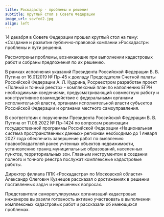 ```yaml
---
title: Роскадастр - проблемы и решения
subtitle: Круглый стол в Совете Федерации 
image_url: sovfed2.jpg    
align: left  
---
```


14 декабря в Совете Федерации прошел круглый стол на тему: «Создание и развитие публично-правовой компании »Роскадастр»: проблемы и пути решения. 

Рассмотрены проблемы, возникающие при выполнении кадастровых работ и собраны предложения по их решению.

В рамках исполнения указаний Президента Российской Федерации В. В. Путина от 16.012019 № Пр-45 к докладу Председателя Счетной палаты Российской Федерации А. Л. Кудрина, Росреестром разработан проект «Полный и точный реестр» - комплексный план по наполнению ЕГРН необходимыми сведениями, предусматривающий совместную работу и конструктивное взаимодействие с федеральными органами исполнительной власти, органами исполнительной власти субъектов Российской Федерации и органами местного самоуправления. 

В соответствии с поручением Президента Российской Федерации В. В. Путина от 11.08.2022 № Пр-1424 по вопросам реализации государственной программы Российской Федерации «Национальная система пространственных данных» регионам необходимо до 1 января 2027 года обеспечить завершение работ по выявлению правообладателей ранее учтенных объектов недвижимости, установлению границ муниципальных образований, населенных пунктов, территориальных зон. Главным инструментом в создании полного и точного реестра послужат комплексные кадастровые работы.

Директор филиала ППК «Роскадастра» по Московской области»  Александр Олегович Кузнецов рассказал о достижениях в решении поставленных задач и нерешенных вопросах.

Представители саморегулируемых организаций кадастровых инженеров выразили готовность активно участвовать в выполнении комплексных кадастровых работ и рассказали об имеющихся проблемах.